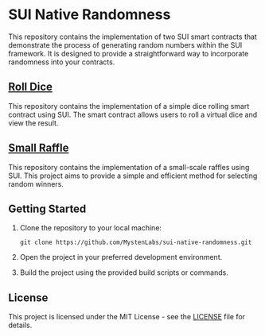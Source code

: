 # SUI Native Randomness

This repository contains the implementation of two SUI smart contracts that demonstrate the process of generating random numbers within the SUI framework. It is designed to provide a straightforward way to incorporate randomness into your contracts.

## [Roll Dice](roll-dice)

This repository contains the implementation of a simple dice rolling smart contract using SUI. The smart contract allows users to roll a virtual dice and view the result.

## [Small Raffle](small-raffle)

This repository contains the implementation of a small-scale raffles using SUI. This project aims to provide a simple and efficient method for selecting random winners.

## Getting Started

1. Clone the repository to your local machine:

   ```
   git clone https://github.com/MystenLabs/sui-native-randomness.git
   ```

2. Open the project in your preferred development environment.

3. Build the project using the provided build scripts or commands.

## License

This project is licensed under the MIT License - see the [LICENSE](LICENSE) file for details.
